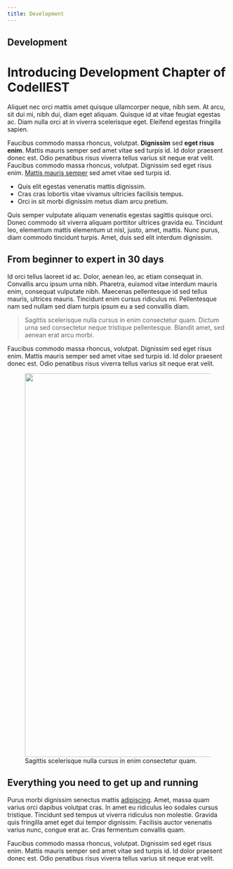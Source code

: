 ```yaml
---
title: Development
---
```


<div>
  <div class="items-center flex flex-col mb-4">
    <!-- You can use Vue components inside markdown -->
    <carbon-dicom-overlay class="text-4xl" />
    <h2>Development</h2>
  </div>
  <div class="relative py-16 overflow-hidden">
    <div class="relative px-4 sm:px-6 lg:px-8">
      <div class="text-lg max-w-prose mx-auto">
        <h1>
          <span class="block text-base text-center text-red-600 font-semibold tracking-wide uppercase dark:text-red-400">Introducing</span>
          <span class="mt-2 block text-3xl text-center leading-8 font-extrabold tracking-tight text-gray-900 sm:text-4xl dark:text-white">Development Chapter of CodeIIEST</span>
        </h1>
        <p class="text-left mt-8 text-xl text-gray-500 dark:text-gray-400 leading-8">Aliquet nec orci mattis amet quisque ullamcorper neque, nibh sem. At arcu, sit dui mi, nibh dui, diam eget aliquam. Quisque id at vitae feugiat egestas ac. Diam nulla orci at in viverra scelerisque eget. Eleifend egestas fringilla sapien.</p>
      </div>
      <div class="text-left mt-6 prose prose-red prose-lg text-gray-500 dark:text-gray-400 mx-auto">
        <p>Faucibus commodo massa rhoncus, volutpat. <strong>Dignissim</strong> sed <strong>eget risus enim</strong>. Mattis mauris semper sed amet vitae sed turpis id. Id dolor praesent donec est. Odio penatibus risus viverra tellus varius sit neque erat velit. Faucibus commodo massa rhoncus, volutpat. Dignissim sed eget risus enim. <a href="#">Mattis mauris semper</a> sed amet vitae sed turpis id.</p>
        <ul>
          <li>Quis elit egestas venenatis mattis dignissim.</li>
          <li>Cras cras lobortis vitae vivamus ultricies facilisis tempus.</li>
          <li>Orci in sit morbi dignissim metus diam arcu pretium.</li>
        </ul>
        <p>Quis semper vulputate aliquam venenatis egestas sagittis quisque orci. Donec commodo sit viverra aliquam porttitor ultrices gravida eu. Tincidunt leo, elementum mattis elementum ut nisl, justo, amet, mattis. Nunc purus, diam commodo tincidunt turpis. Amet, duis sed elit interdum dignissim.</p>
        <h2 class="dark:text-gray-300">From beginner to expert in 30 days</h2>
        <p>Id orci tellus laoreet id ac. Dolor, aenean leo, ac etiam consequat in. Convallis arcu ipsum urna nibh. Pharetra, euismod vitae interdum mauris enim, consequat vulputate nibh. Maecenas pellentesque id sed tellus mauris, ultrices mauris. Tincidunt enim cursus ridiculus mi. Pellentesque nam sed nullam sed diam turpis ipsum eu a sed convallis diam.</p>
        <blockquote class="dark:text-gray-600">
          <p>Sagittis scelerisque nulla cursus in enim consectetur quam. Dictum urna sed consectetur neque tristique pellentesque. Blandit amet, sed aenean erat arcu morbi.</p>
        </blockquote>
        <p>Faucibus commodo massa rhoncus, volutpat. Dignissim sed eget risus enim. Mattis mauris semper sed amet vitae sed turpis id. Id dolor praesent donec est. Odio penatibus risus viverra tellus varius sit neque erat velit.</p>
        <figure>
          <img class="w-full rounded-lg" src="https://images.unsplash.com/photo-1500648767791-00dcc994a43e?ixlib=rb-1.2.1&amp;auto=format&amp;fit=facearea&amp;w=1310&amp;h=873&amp;q=80&amp;facepad=3" alt="" width="1310" height="873">
          <figcaption>Sagittis scelerisque nulla cursus in enim consectetur quam.</figcaption>
        </figure>
        <h2 class="dark:text-gray-300">Everything you need to get up and running</h2>
        <p>Purus morbi dignissim senectus mattis <a href="#">adipiscing</a>. Amet, massa quam varius orci dapibus volutpat cras. In amet eu ridiculus leo sodales cursus tristique. Tincidunt sed tempus ut viverra ridiculus non molestie. Gravida quis fringilla amet eget dui tempor dignissim. Facilisis auctor venenatis varius nunc, congue erat ac. Cras fermentum convallis quam.</p>
        <p>Faucibus commodo massa rhoncus, volutpat. Dignissim sed eget risus enim. Mattis mauris semper sed amet vitae sed turpis id. Id dolor praesent donec est. Odio penatibus risus viverra tellus varius sit neque erat velit.</p>
      </div>
    </div>
  </div>
</div>

